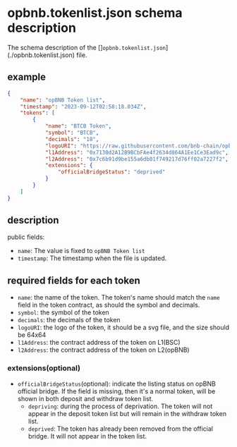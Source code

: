 # opbnb.tokenlist.json schema description

The schema description of the []`opbnb.tokenlist.json`](./opbnb.tokenlist.json) file.

## example

```json
{
    "name": "opBNB Token list",
    "timestamp": "2023-09-12T02:58:18.034Z",
    "tokens": [
        {
            "name": "BTCB Token",
            "symbol": "BTCB",
            "decimals": "18",
            "logoURI": "https://raw.githubusercontent.com/bnb-chain/opbnb-bridge-tokens/main/data/BTCB/logo.svg",
            "l1Address": "0x7130d2A12B9BCbFAe4f2634d864A1Ee1Ce3Ead9c",
            "l2Address": "0x7c6b91d9be155a6db01f749217d76ff02a7227f2",
            "extensions": {
                "officialBridgeStatus": "deprived"
            }
        }
    ]
}
```

## description

public fields:
- `name`: The value is fixed to `opBNB Token list`
- `timestamp`: The timestamp when the file is updated.

## required fields for each token

- `name`: the name of the token. The token's name should match the `name` field in the token contract, as should the symbol and decimals.
- `symbol`: the symbol of the token
- `decimals`: the decimals of the token
- `logoURI`: the logo of the token, it should be a svg file, and the size should be 64x64
- `l1Address`: the contract address of the token on L1(BSC)
- `l2Address`: the contract address of the token on L2(opBNB)

### extensions(optional)

- `officialBridgeStatus`(optional): indicate the listing status on opBNB official bridge. If the field is missing, then it's a normal token, will be shown in both deposit and withdraw token list.
    - `depriving`: during the process of deprivation. The token will not appear in the deposit token list but will remain in the withdraw token list.
    - `deprived`: The token has already been removed from the official bridge. It will not appear in the token list.
